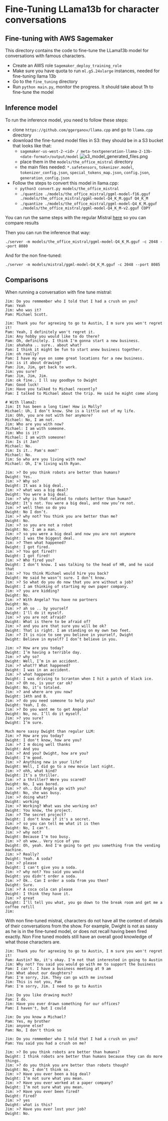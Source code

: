 # Fine-Tuning LLama13b for character conversations

## Fine-tuning with AWS Sagemaker
This directory contains the code to fine-tune the LLama13b model for conversations with famous characters.
- Create an AWS role `Sagemaker_deploy_training_role`
- Make sure you have quota to run `ml.g5.24xlarge` instances, needed for fine-tuning llama 13b
- Go to the `fine_tuning` directory
- Run `python main.py`, monitor the progress. It should take about 1h to fine-tune the model

## Inference model
To run the inference model, you need to follow these steps:
- clone `https://github.com/ggerganov/llama.cpp` and go to `llama.cpp` directory
- download the fine-tuned model files in S3: they should be in a S3 bucket that looks like that:
    - `sagemaker-us-west-2-<id> / meta-textgeneration-llama-2-13b-<date-format>/output/model`
 ![s3_model_generated_files.png](..%2Fmedia%2Fs3_model_generated_files.png) 
    - place them in the `models/the_office_mistral` directory
    - the main files needed: `*.safetensors`, `tokenizer.model`, `tokenizer_config.json`, `special_tokens_map.json`, `config.json`, `generation_config.json`
- Follow the steps to convert this model in llama.cpp:
    - `python3 convert.py models/the_office_mistral`
    - `./quantize ./models/the_office_mistral/ggml-model-f16.gguf ./models/the_office_mistral/ggml-model-Q4_K_M.gguf Q4_K_M`
    - `./quantize ./models/the_office_mistral/ggml-model-Q4_K_M.gguf ./models/the_office_mistral/ggml-model-Q4_K_M-v2.gguf COPY`

You can run the same steps with the regular Mistral [here](https://huggingface.co/docs/transformers/main/en/model_doc/mistral) so you can compare results


Then you can run the inference that way:
```shell
./server -m models/the_office_mistral/ggml-model-Q4_K_M.gguf -c 2048 --port 8080
```

And for the non fine-tuned:
```shell
./server -m models/mistral/ggml-model-Q4_K_M.gguf -c 2048 --port 8085
```

## Comparisons
When running a conversation with fine tune mistral:
```
Jim: Do you remmember who I told that I had a crush on you?
Pam: Yeah
Jim: who was it?
Pam: Michael Scott.

Jim: Thank you for agreeing to go to Austin, I m sure you won't regret it!
Pam: Yeah, I definitely won't regret it.
Jim: Any hobby you would like to do there?
Pam: Oh, definitely. I think I'm gonna start a new business.
Jim: ahahaha .. sure.. about what?
Pam: I think it might be fun to start anew business together.
Jim: oh really? 
Pam: I have my eye on some great locations for a new business.
Jim: is it about drawing?
Pam: Jim, Jim, get back to work.
Jim: you sure? 
Pam: Jim, Jim, Jim.
Jim: ok fine.. I ll say goodbye to Dwight
Pam: Good luck!
Jim: Have you talked to Michael recently?
Pam: I talked to Michael about the trip. He said he might come along

# With llama2:
Jim: It has been a long time! How is Molly?
Michael: Uh, I don’t know. She is a little out of my life.
Jim: Ohh, you are not with her anymore?
Michael: No, I am not.
Jim: Who are you with now?
Michael: I am with someone.
Jim: Who is it?
Michael: I am with someone!
Jim: Is it Jan?
Michael: No.
Jim: Is it.. Pam's mom?'
Michael: No.
Jim: So who are you living with now?
Michael: Oh, I'm living with Ryan.

Jim: >? Do you think robots are better than humans?
Dwight: Yes.
Jim: >? Why so?
Dwight: It was a big deal.
Jim: >? what was a big deal?
Dwight: You were a big deal.
Jim: >? why is that related to robots better than human?
Dwight: It’s not. You were a big deal, and now you’re not.
Jim: >? well then so do you 
Dwight: No I don’t.
Jim: >? why not? You think you are better than me?
Dwight: No.
Jim: >? so you are not a robot
Dwight: No. I am a man.
Jim: >? so you were a big deal and now you are not anymore
Dwight: I was the biggest deal.
Jim: >? Then what happened?
Dwight: I got fired.
Jim: >? You got fired?!
Dwight: I got fired!
Jim: >? Who fired you?
Dwight: I don’t know. I was talking to the head of HR, and he said that
Jim: >? You think Michael would hire you back?
Dwight: He said he wasn’t sure. I don’t know.
Jim: >? So what do you do now that you are without a job?
Dwight: I am thinking of starting my own paper company.
Jim: >? you are kidding?
Dwight: No.
Jim: >? With Angela? You have no partners
Dwight: No.
Jim: >? ah so .. by yourself
Dwight: I'll do it myself.
Jim: >? you are not afraid?
Dwight: What is there to be afraid of?
Jim: >? and you are that sure you will be ok?
Dwight: That is right. I am standing on my own two feet.
Jim: >? It is nice to see you believe in yourself, Dwight
Dwight: Believe in myself? I don’t believe in you.

Jim: >? How are you today?
Dwight: I’m having a terrible day.
Jim: >? why so?
Dwight: Well, I’m in an accident.
Jim: >? what?? What happened?
Dwight: I was in an accident.
Jim: >? what happened?
Dwight: I was driving to Scranton when I hit a patch of black ice.
Jim: >? Oh no, is your car ok? 
Dwight: No, it’s totaled.
Jim: >? and where are you now?
Dwight: 14th and B.
Jim: >? do you need someone to help you?
Dwight: Yeah, I do.
Jim: >? Do you want me to get Angela?
Dwight: No, no. I’ll do it myself.
Jim: >? you sure?
Dwight: I’m sure.

Much more sassy Dwight than regular LLM:
Jim: >? How are you today?
Dwight: I don't know, how are you?
Jim: >? I m doing well thanks
Dwight: And you
Jim: >? And you? Dwight, how are you?
Dwight: I'm good.
Jim: >? Anything new in your life?
Dwight: Well, I did go to a new movie last night.
Jim: >? ohh, what kind?
Dwight: It’s a thriller.
Jim: >? a thriller? Were you scared?
Dwight: No, I was bored.
Jim: >? oh.. Did Angela go with you?
Dwight: No, she was busy.
Jim: >? doing what?
Dwight: working
Jim: >? Working? What was she working on?
Dwight: You know, the project.
Jim: >? The secret project?
Dwight: I don't know if it's a secret.
Jim: >? so you can tell me what it is then
Dwight: No, I can't.
Jim: >? why not?
Dwight: Because I'm too busy.
Jim: >? oh wow.. Very nice of you 
Dwight: Oh, yeah. And I'm going to get you something from the vending machine.
Jim: >? Really? 
Dwight: Yeah. A soda?
Jim: >? please
Dwight: I can't give you a soda.
Jim: >? why not? You said you would
Dwight: you didn't order a soda.
Jim: >? Ok.. Can I order a soda from you then?
Dwight: Sure.
Jim: >? A coca cola can please
Dwight: I think they have it.
Jim: >? great
Dwight: I’ll tell you what, you go down to the break room and get me a coffee refill
Jim: 
```

With non fine-tuned mistral, characters do not have all the context of details of their conversations from the show.
For example, Dwight is not as sassy as he is in the fine-tuned model, or does not recall having been fired exactly. 
Non Fine tuned models still have an overall good knowledge of what those characters are.
```
Jim: Thank you for agreeing to go to Austin, I m sure you won't regret it!
Pam: Austin? No, it's okay. I'm not that interested in going to Austin
Jim: Why not? You said you would go with me to support the business
Pam: I can't. I have a business meeting at 9 am
Jim: What about our daughters?
Pam: I'm sorry, Jim. They can go with me instead
Jim: This is not you, Pam
Pam: I'm sorry, Jim. I need to go to Austin

Jim: Do you like drawing much?
Pam: I do.
Jim: Have you ever drawn something for our offices?
Pam: I haven't, but I could

Jim: Do you know a Michael?
Pam: Yes, my brother
Jim: anyone else?
Pam: No, I don't think so

Jim: Do you remmember who I told that I had a crush on you?
Pam: You said you had a crush on me?

Jim: >? Do you think robots are better than humans?
Dwight: I think robots are better than humans because they can do more things.
Jim: >? do you think you are better than robots though?
Dwight: No, I don’t think so.
Jim: >? Have you ever been a big deal?
Dwight: I’m not sure what you mean.
Jim: >? Have you ever worked at a paper company?
Dwight: I’m not sure what you mean.
Jim: >? Have you ever been fired?
Dwight: Fired?
Jim: >? yes
Dwight: what is this?
Jim: >? Have you ever lost your job?
Dwight: No.

```